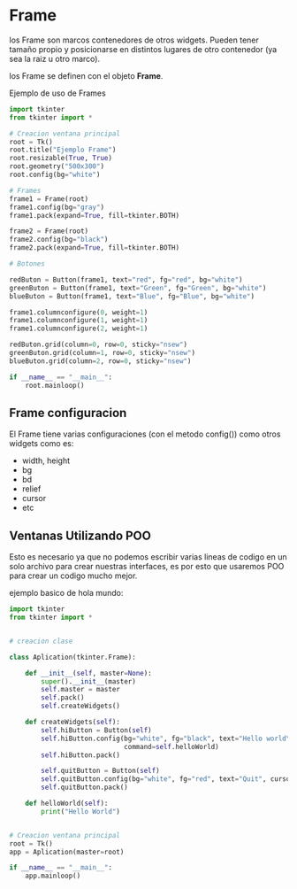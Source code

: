 # Frame

los Frame son marcos contenedores de otros widgets. Pueden tener tamaño propio y posicionarse en distintos lugares de otro contenedor (ya sea la raiz u otro marco).

los Frame se definen con el objeto **Frame**.

Ejemplo de uso de Frames

```python
import tkinter
from tkinter import *

# Creacion ventana principal
root = Tk()
root.title("Ejemplo Frame")
root.resizable(True, True)
root.geometry("500x300")
root.config(bg="white")

# Frames
frame1 = Frame(root)
frame1.config(bg="gray")
frame1.pack(expand=True, fill=tkinter.BOTH)

frame2 = Frame(root)
frame2.config(bg="black")
frame2.pack(expand=True, fill=tkinter.BOTH)

# Botones

redButon = Button(frame1, text="red", fg="red", bg="white")
greenButon = Button(frame1, text="Green", fg="Green", bg="white")
blueButon = Button(frame1, text="Blue", fg="Blue", bg="white")

frame1.columnconfigure(0, weight=1)
frame1.columnconfigure(1, weight=1)
frame1.columnconfigure(2, weight=1)

redButon.grid(column=0, row=0, sticky="nsew")
greenButon.grid(column=1, row=0, sticky="nsew")
blueButon.grid(column=2, row=0, sticky="nsew")

if __name__ == "__main__":
    root.mainloop()
```

## Frame configuracion

El Frame tiene varias configuraciones (con el metodo config()) como otros widgets como es:
* width, height
* bg
* bd
* relief
* cursor
* etc

## Ventanas Utilizando POO

Esto es necesario ya que no podemos escribir varias lineas de codigo en un solo archivo para crear nuestras interfaces, es por esto que usaremos POO para crear un codigo mucho mejor.

ejemplo basico de hola mundo:

```python
import tkinter
from tkinter import *


# creacion clase

class Aplication(tkinter.Frame):

    def __init__(self, master=None):
        super().__init__(master)
        self.master = master
        self.pack()
        self.createWidgets()

    def createWidgets(self):
        self.hiButton = Button(self)
        self.hiButton.config(bg="white", fg="black", text="Hello world\n(clickme)", cursor="hand1",
                             command=self.helloWorld)
        self.hiButton.pack()

        self.quitButton = Button(self)
        self.quitButton.config(bg="white", fg="red", text="Quit", cursor="hand1", command=self.master.destroy)
        self.quitButton.pack()

    def helloWorld(self):
        print("Hello World")


# Creacion ventana principal
root = Tk()
app = Aplication(master=root)

if __name__ == "__main__":
    app.mainloop()

```
